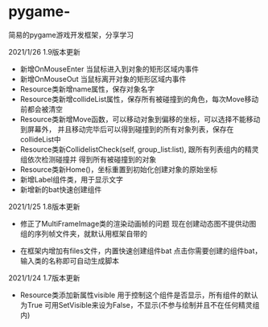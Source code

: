 # pygame-
简易的pygame游戏开发框架，分享学习

2021/1/26 1.9版本更新
- 新增OnMouseEnter 当鼠标进入到对象的矩形区域内事件
- 新增OnMouseOut 当鼠标离开对象的矩形区域内事件
- Resource类新增name属性，保存对象名字
- Resource类新增collideList属性，保存所有被碰撞到的角色，每次Move移动前都会被清空
- Resource类新增Move函数，可以移动对象到偏移的坐标，可以选择不能移动到屏幕外，
并且移动完毕后可以得到碰撞到的所有对象列表，保存在collideList中
- Resource类新CollidelistCheck(self, group_list:list), 跟所有列表组内的精灵组依次检测碰撞并
得到所有被碰撞到的对象
- Resource类新Home()，坐标重置到初始化创建对象的原始坐标
- 新增Label组件类，用于显示文字
- 新增新的bat快速创建组件

2021/1/25 1.8版本更新
-  修正了MultiFrameImage类的渲染动画帧的问题
现在创建动态图不提供动图组的序列帧文件夹，就默认用框架自带的

-  在框架内增加有files文件，内置快速创建组件bat
点击你需要创建的组件bat，输入类的名称即可自动生成脚本

2021/1/24 1.7版本更新
- Resource类添加新属性visible
用于控制这个组件是否显示，所有组件的默认为True
可用SetVisible来设为False，不显示(不参与绘制并且不在任何精灵组内)
